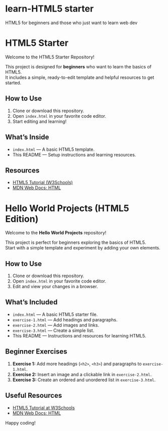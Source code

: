 # learn-HTML5 starter
HTML5 for beginners and those who just want to learn web dev
# HTML5 Starter

Welcome to the HTML5 Starter Repository!

This project is designed for **beginners** who want to learn the basics of HTML5.  
It includes a simple, ready-to-edit template and helpful resources to get started.

## How to Use

1. Clone or download this repository.
2. Open `index.html` in your favorite code editor.
3. Start editing and learning!

## What’s Inside

- `index.html` — A basic HTML5 template.
- This README — Setup instructions and learning resources.

## Resources

- [HTML5 Tutorial (W3Schools)](https://www.w3schools.com/html/)
- [MDN Web Docs: HTML](https://developer.mozilla.org/en-US/docs/Web/HTML)
# Hello World Projects (HTML5 Edition)

Welcome to the **Hello World Projects** repository!

This project is perfect for beginners exploring the basics of HTML5.  
Start with a simple template and experiment by adding your own elements.

## How to Use

1. Clone or download this repository.
2. Open `index.html` in your favorite code editor.
3. Edit and view your changes in a browser.

## What’s Included

- `index.html` — A basic HTML5 starter file.
- `exercise-1.html` — Add headings and paragraphs.
- `exercise-2.html` — Add images and links.
- `exercise-3.html` — Create a simple list.
- This README — Instructions and resources for learning HTML5.

## Beginner Exercises

1. **Exercise 1:** Add more headings (`<h2>`, `<h3>`) and paragraphs to `exercise-1.html`.
2. **Exercise 2:** Insert an image and a clickable link in `exercise-2.html`.
3. **Exercise 3:** Create an ordered and unordered list in `exercise-3.html`.

## Useful Resources

- [HTML5 Tutorial at W3Schools](https://www.w3schools.com/html/)
- [MDN Web Docs: HTML](https://developer.mozilla.org/en-US/docs/Web/HTML)

Happy coding!
